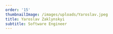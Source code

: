```yaml
---
order: '15'
thumbnailImage: /images/uploads/Yaroslav.jpeg
title: Yaroslav Zaklynskyi
subtitle: Software Engineer
---
```


